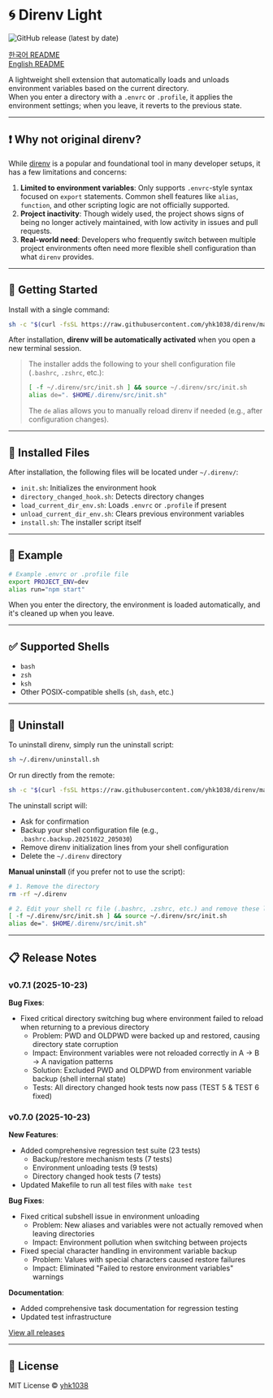 # 🌀 Direnv Light

![GitHub release (latest by date)](https://img.shields.io/github/v/release/yhk1038/direnv?style=flat-square)

[한국어 README](./README.ko.md)\
[English README](./README.md)

A lightweight shell extension that automatically loads and unloads environment variables based on the current directory.\
When you enter a directory with a `.envrc` or `.profile`, it applies the environment settings; when you leave, it reverts to the previous state.

---

## ❗ Why not original direnv?

While [direnv](https://github.com/direnv/direnv) is a popular and foundational tool in many developer setups, it has a few limitations and concerns:

1. **Limited to environment variables**: Only supports `.envrc`-style syntax focused on `export` statements. Common shell features like `alias`, `function`, and other scripting logic are not officially supported.
2. **Project inactivity**: Though widely used, the project shows signs of being no longer actively maintained, with low activity in issues and pull requests.
3. **Real-world need**: Developers who frequently switch between multiple project environments often need more flexible shell configuration than what `direnv` provides.

---

## 🚀 Getting Started

Install with a single command:

```sh
sh -c "$(curl -fsSL https://raw.githubusercontent.com/yhk1038/direnv/main/install.sh)"
```

After installation, **direnv will be automatically activated** when you open a new terminal session.

> The installer adds the following to your shell configuration file (`.bashrc`, `.zshrc`, etc.):
> ```bash
> [ -f ~/.direnv/src/init.sh ] && source ~/.direnv/src/init.sh
> alias de=". $HOME/.direnv/src/init.sh"
> ```
>
> The `de` alias allows you to manually reload direnv if needed (e.g., after configuration changes).

---

## 📂 Installed Files

After installation, the following files will be located under `~/.direnv/`:

- `init.sh`: Initializes the environment hook
- `directory_changed_hook.sh`: Detects directory changes
- `load_current_dir_env.sh`: Loads `.envrc` or `.profile` if present
- `unload_current_dir_env.sh`: Clears previous environment variables
- `install.sh`: The installer script itself

---

## 🧪 Example

```bash
# Example .envrc or .profile file
export PROJECT_ENV=dev
alias run="npm start"
```

When you enter the directory, the environment is loaded automatically, and it's cleaned up when you leave.

---

## ✅ Supported Shells

- `bash`
- `zsh`
- `ksh`
- Other POSIX-compatible shells (`sh`, `dash`, etc.)

---

## 🧹 Uninstall

To uninstall direnv, simply run the uninstall script:

```sh
sh ~/.direnv/uninstall.sh
```

Or run directly from the remote:

```sh
sh -c "$(curl -fsSL https://raw.githubusercontent.com/yhk1038/direnv/main/uninstall.sh)"
```

The uninstall script will:
- Ask for confirmation
- Backup your shell configuration file (e.g., `.bashrc.backup.20251022_205030`)
- Remove direnv initialization lines from your shell configuration
- Delete the `~/.direnv` directory

**Manual uninstall** (if you prefer not to use the script):

```sh
# 1. Remove the directory
rm -rf ~/.direnv

# 2. Edit your shell rc file (.bashrc, .zshrc, etc.) and remove these lines:
[ -f ~/.direnv/src/init.sh ] && source ~/.direnv/src/init.sh
alias de=". $HOME/.direnv/src/init.sh"
```

---

## 📋 Release Notes

### v0.7.1 (2025-10-23)

**Bug Fixes**:
- Fixed critical directory switching bug where environment failed to reload when returning to a previous directory
  - Problem: PWD and OLDPWD were backed up and restored, causing directory state corruption
  - Impact: Environment variables were not reloaded correctly in A → B → A navigation patterns
  - Solution: Excluded PWD and OLDPWD from environment variable backup (shell internal state)
  - Tests: All directory changed hook tests now pass (TEST 5 & TEST 6 fixed)

### v0.7.0 (2025-10-23)

**New Features**:
- Added comprehensive regression test suite (23 tests)
  - Backup/restore mechanism tests (7 tests)
  - Environment unloading tests (9 tests)
  - Directory changed hook tests (7 tests)
- Updated Makefile to run all test files with `make test`

**Bug Fixes**:
- Fixed critical subshell issue in environment unloading
  - Problem: New aliases and variables were not actually removed when leaving directories
  - Impact: Environment pollution when switching between projects
- Fixed special character handling in environment variable backup
  - Problem: Values with special characters caused restore failures
  - Impact: Eliminated "Failed to restore environment variables" warnings

**Documentation**:
- Added comprehensive task documentation for regression testing
- Updated test infrastructure

[View all releases](https://github.com/yhk1038/direnv/releases)

---

## 📄 License

MIT License © [yhk1038](https://github.com/yhk1038)

